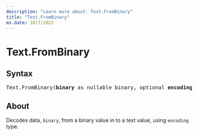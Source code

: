 ```yaml
---
description: "Learn more about: Text.FromBinary"
title: "Text.FromBinary"
ms.date: 10/7/2022
---
```

# Text.FromBinary

## Syntax

<pre>
Text.FromBinary(<b>binary</b> as nullable binary, optional <b>encoding</b> as nullable number) as nullable text
</pre>

## About

Decodes data, `binary`, from a binary value in to a text value, using `encoding` type.
